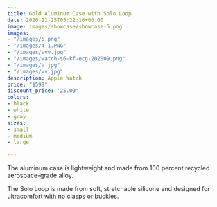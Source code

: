 ```yaml
---
title: Gold Aluminum Case with Solo Loop
date: 2020-11-25T05:22:16+00:00
image: images/showcase/showcase-5.png
images:
- "/images/5.png"
- "/images/4-1.PNG"
- "/images/vvv.jpg"
- "/images/watch-s6-kf-ecg-202009.png"
- "/images/v.jpg"
- "/images/vv.jpg"
description: Apple Watch
price: "$599"
discount_price: '25.00'
colors:
- black
- white
- gray
sizes:
- small
- medium
- large

---
```

The aluminum case is lightweight and made from 100 percent recycled aerospace-grade alloy.

The Solo Loop is made from soft, stretchable silicone and designed for ultracomfort with no clasps or buckles.